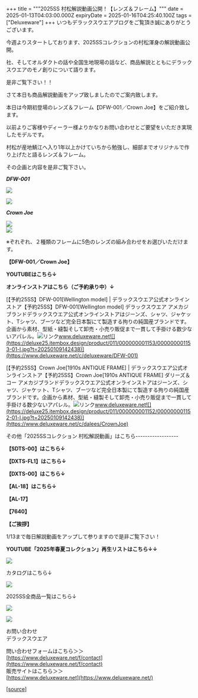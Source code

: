 +++
title = """2025SS 村松解説動画公開！【レンズ＆フレーム】"""
date = 2025-01-13T04:03:00.000Z
expiryDate = 2025-01-16T04:25:40.100Z
tags = ["Deluxeware"]
+++
いつもデラックスウエアブログをご覧頂き誠にありがとうございます。

今週よりスタートしております、2025SSコレクションの村松渾身の解説動画公開。

社、そしてオルダクトの話や全国生地現場の話など、商品解説とともにデラックスウエアのモノ創りについて語ります。

是非ご覧下さい！！

さて本日も商品解説動画をアップ致しましたのでご案内致します。

本日は今期初登場のレンズ＆フレーム【DFW-001／Crown Joe】をご紹介致します。

以前よりご客様やディーラー様よりかなりお問い合わせとご要望をいただき実現したモデルです。

村松が産地鯖江へ入り1年以上かけていちから勉強し、細部までオリジナルで作り上げたと語るレンズ＆フレーム。

その企画と内容を是非ご覧下さい。

_**DFW-001**_

[![](https://stat.ameba.jp/user_images/20250112/13/deluxeware/fa/b9/j/o0800112215532274448.jpg)](https://stat.ameba.jp/user_images/20250112/13/deluxeware/fa/b9/j/o0800112215532274448.jpg)

[![](https://stat.ameba.jp/user_images/20250112/13/deluxeware/07/c1/j/o0800151215532273975.jpg)](https://stat.ameba.jp/user_images/20250112/13/deluxeware/07/c1/j/o0800151215532273975.jpg)

_**Crown Joe**_

[![](https://stat.ameba.jp/user_images/20250112/13/deluxeware/de/b7/j/o0800112215532273937.jpg)](https://stat.ameba.jp/user_images/20250112/13/deluxeware/de/b7/j/o0800112215532273937.jpg)  
[![](https://stat.ameba.jp/user_images/20250112/13/deluxeware/8c/30/j/o0800122615532273990.jpg)](https://stat.ameba.jp/user_images/20250112/13/deluxeware/8c/30/j/o0800122615532273990.jpg)

※ぞれぞれ、２種類のフレームに5色のレンズの組み合わせをお選びいただけます。

**【DFW-001／Crown Joe】**

**YOUTUBEはこちら↓**

  

  

**オンラインストアはこちら（ご予約承り中）↓**

[【予約25SS】DFW-001\[Wellington model\] | デラックスウエア公式オンラインストア【予約25SS】DFW-001\[Wellington model\] デラックスウエア アメカジブランドデラックスウエア公式オンラインストアはジーンズ、シャツ、ジャケット、Tシャツ、ブーツなど完全日本製にて製造する拘りの純国産ブランドです。企画から素材、型紙・縫製そして卸売・小売り販促まで一貫して手掛ける数少ないアパレル。![リンク](https://c.stat100.ameba.jp/ameblo/symbols/v3.20.0/svg/gray/editor_link.svg)www.deluxeware.net![](https://deluxe25.itembox.design/product/011/000000001153/000000001153-01-l.jpg?t=20250109142438)](https://www.deluxeware.net/c/deluxeware/DFW-001)

[【予約25SS】Crown Joe\[1910s ANTIQUE FRAME\] | デラックスウエア公式オンラインストア【予約25SS】Crown Joe\[1910s ANTIQUE FRAME\] ダリーズ＆コー アメカジブランドデラックスウエア公式オンラインストアはジーンズ、シャツ、ジャケット、Tシャツ、ブーツなど完全日本製にて製造する拘りの純国産ブランドです。企画から素材、型紙・縫製そして卸売・小売り販促まで一貫して手掛ける数少ないアパレル。![リンク](https://c.stat100.ameba.jp/ameblo/symbols/v3.20.0/svg/gray/editor_link.svg)www.deluxeware.net![](https://deluxe25.itembox.design/product/011/000000001152/000000001152-01-l.jpg?t=20250109142438)](https://www.deluxeware.net/c/dalees/CrownJoe)

その他「2025SSコレクション 村松解説動画」はこちら------------------

**【SDTS-00】はこちら↓**

**【DXTS-FL1】はこちら↓**

**【DXTS-00】はこちら↓**

**【AL-18】はこちら↓**

**【AL-17】**

**【7640】**

**【ご挨拶】**

1/13まで毎日解説動画をアップして参りますので是非ご覧下さい！

**YOUTUBE「2025年春夏コレクション」再生リストはこちら↓↓**

**[![](https://stat.ameba.jp/user_images/20250108/16/deluxeware/ac/cf/j/o1200050015530951038.jpg)](https://www.youtube.com/playlist?list=PLmcuUjZ67rhnclr762_W-zDg7FyyrNvqF)**

カタログはこちら↓

[![](https://stat.ameba.jp/user_images/20250108/16/deluxeware/cb/46/j/o1200050015530950986.jpg)](https://www.deluxeware.net/c/deluxeware/catalog)

2025SS全商品一覧はこちら↓

[![](https://stat.ameba.jp/user_images/20250108/16/deluxeware/5f/e5/j/o1200050015530951033.jpg)](https://www.deluxeware.net/c/2025SSreserve)

[![](https://stat.ameba.jp/user_images/20240315/15/deluxeware/04/7f/j/o0800026015413271803.jpg?caw=800)](https://www.instagram.com/deluxeware/?hl=ja)

お問い合わせ  
デラックスウエア

問い合わせフォームはこちら＞＞  
[https://www.deluxeware.net/f/contact](https://www.deluxeware.net/f/contact)  
販売サイトはこちら＞＞  
[https://www.deluxeware.net](https://www.deluxeware.net/)

[[source]](https://ameblo.jp/deluxeware/entry-12882153940.html)

